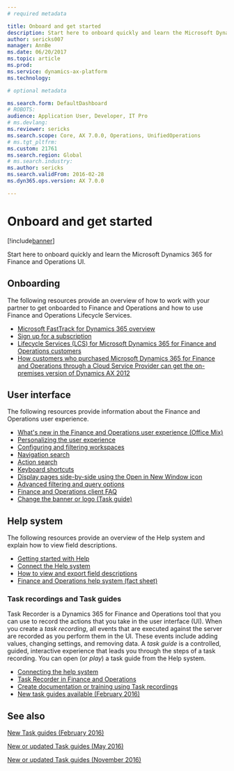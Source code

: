 ```yaml
---
# required metadata

title: Onboard and get started
description: Start here to onboard quickly and learn the Microsoft Dynamics 365 for Finance and Operations UI.
author: sericks007
manager: AnnBe
ms.date: 06/20/2017
ms.topic: article
ms.prod: 
ms.service: dynamics-ax-platform
ms.technology: 

# optional metadata

ms.search.form: DefaultDashboard
# ROBOTS: 
audience: Application User, Developer, IT Pro
# ms.devlang: 
ms.reviewer: sericks
ms.search.scope: Core, AX 7.0.0, Operations, UnifiedOperations
# ms.tgt_pltfrm: 
ms.custom: 21761
ms.search.region: Global
# ms.search.industry: 
ms.author: sericks
ms.search.validFrom: 2016-02-28
ms.dyn365.ops.version: AX 7.0.0

---
```


# Onboard and get started

[!include[banner](../includes/banner.md)]


Start here to onboard quickly and learn the Microsoft Dynamics 365 for Finance and Operations UI.

## Onboarding
The following resources provide an overview of how to work with your partner to get onboarded to Finance and Operations and how to use Finance and Operations Lifecycle Services. 

- [Microsoft FastTrack for Dynamics 365 overview](/dynamics365/unified-operations/fin-and-ops/get-started/fasttrack-dynamics-365-overview) 
- [Sign up for a subscription](/dynamics365/unified-operations/dev-itpro/dev-tools/sign-up-preview-subscription) 
- [Lifecycle Services (LCS) for Microsoft Dynamics 365 for Finance and Operations customers](/dynamics365/unified-operations/dev-itpro/lifecycle-services/lcs-works-lcs) 
- [How customers who purchased Microsoft Dynamics 365 for Finance and Operations through a Cloud Service Provider can get the on-premises version of Dynamics AX 2012](/dynamics365/unified-operations/dev-itpro/deployment/csp-download-customersource)

## User interface
The following resources provide information about the Finance and Operations user experience. 
-   [What's new in the Finance and Operations user experience (Office Mix)](https://mix.office.com/watch/1ohsrrpsd02e1)
-   [Personalizing the user experience](/dynamics365/unified-operations/fin-and-ops/get-started/personalize-user-experience)
-   [Configuring and filtering workspaces](/dynamics365/unified-operations/fin-and-ops/get-started/configure-filter-workspaces)
-   [Navigation search](/dynamics365/unified-operations/fin-and-ops/get-started/navigation-search)
-   [Action search](/dynamics365/unified-operations/fin-and-ops/get-started/action-search)
-   [Keyboard shortcuts](/dynamics365/unified-operations/fin-and-ops/get-started/shortcut-keys)
-   [Display pages side-by-side using the Open in New Window icon](/dynamics365/unified-operations/fin-and-ops/get-started/display-pages-side-by-side)
-   [Advanced filtering and query options](/dynamics365/unified-operations/fin-and-ops/get-started/advanced-filtering-query-options)
-   [Finance and Operations client FAQ](/dynamics365/unified-operations/fin-and-ops/get-started/client-faq)
-   [Change the banner or logo (Task guide)](http://ax.help.dynamics.com/en/wiki/change-the-banner-or-logo/)

## Help system
The following resources provide an overview of the Help system and explain how to view field descriptions.

-   [Getting started with Help](/dynamics365/unified-operations/dev-itpro/get-started/help-overview)
-   [Connect the Help system](/dynamics365/unified-operations/dev-itpro/get-started/help-connect)
-   [How to view and export field descriptions](/dynamics365/unified-operations/fin-and-ops/get-started/view-export-field-descriptions)
-   [Finance and Operations help system (fact sheet)](https://mbs.microsoft.com/customersource/Global/AX/learning/fact-sheets/msdaxhelpsystemfactsheet)

### Task recordings and Task guides

Task Recorder is a Dynamics 365 for Finance and Operations tool that you can use to record the actions that you take in the user interface (UI). When you create a *task recording*, all events that are executed against the server are recorded as you perform them in the UI. These events include adding values, changing settings, and removing data. A *task guide* is a controlled, guided, interactive experience that leads you through the steps of a task recording. You can open (or *play*) a task guide from the Help system.
-   [Connecting the help system](/dynamics365/unified-operations/dev-itpro/get-started/help-connect)
-   [Task Recorder in Finance and Operations](/dynamics365/unified-operations/dev-itpro/user-interface/task-recorder)
-   [Create documentation or training using Task recordings](/dynamics365/unified-operations/dev-itpro/user-interface/task-recorder-training-docs)
-   [New task guides available (February 2016)](/dynamics365/unified-operations/dev-itpro/get-started/new-task-guides-available-february-2016)


See also
--------

[New Task guides (February 2016)](/dynamics365/unified-operations/dev-itpro/get-started/new-task-guides-available-february-2016)

[New or updated Task guides (May 2016)](/dynamics365/unified-operations/dev-itpro/get-started/new-updated-task-guides-available-may-2016)

[New or updated Task guides (November 2016)](/dynamics365/unified-operations/dev-itpro/get-started/new-task-guides-november-2016)
